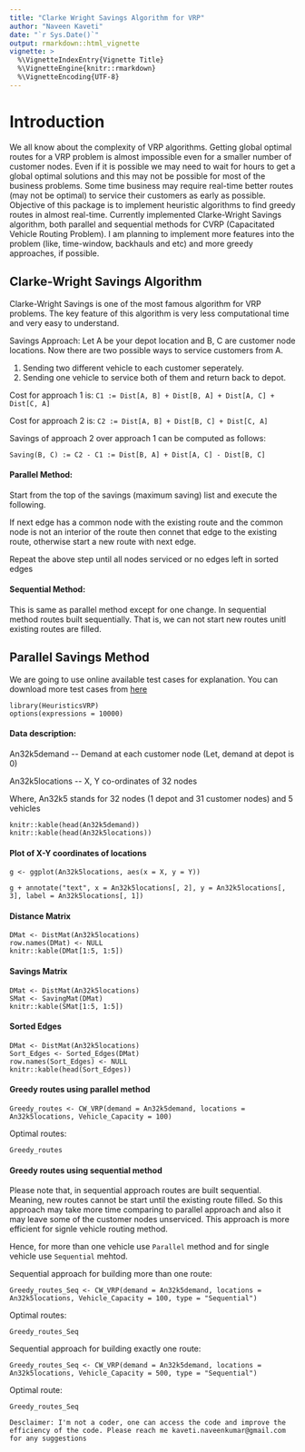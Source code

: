 ```yaml
---
title: "Clarke Wright Savings Algorithm for VRP"
author: "Naveen Kaveti"
date: "`r Sys.Date()`"
output: rmarkdown::html_vignette
vignette: >
  %\VignetteIndexEntry{Vignette Title}
  %\VignetteEngine{knitr::rmarkdown}
  %\VignetteEncoding{UTF-8}
---
```


# Introduction

We all know about the complexity of VRP algorithms. Getting global optimal routes for a VRP problem is almost impossible even for a smaller number of customer nodes. Even if it is possible we may need to wait for hours to get a global optimal solutions and this may not be possible for most of the business problems. Some time business may require real-time better routes (may not be optimal) to service their customers as early as possible. Objective of this package is to implement heuristic algorithms to find greedy routes in almost real-time. Currently implemented Clarke-Wright Savings algorithm, both parallel and sequential methods for CVRP (Capacitated Vehicle Routing Problem). I am planning to implement more features into the problem (like, time-window, backhauls and etc) and more greedy approaches, if possible.

## Clarke-Wright Savings Algorithm

Clarke-Wright Savings is one of the most famous algorithm for VRP problems. The key feature of this algorithm is very less computational time and very easy to understand.

Savings Approach: Let A be your depot location and B, C are customer node locations. Now there are two possible ways to service customers from A.

1. Sending two different vehicle to each customer seperately.
2. Sending one vehicle to service both of them and return back to depot.

Cost for approach 1 is: `C1 := Dist[A, B] + Dist[B, A] + Dist[A, C] + Dist[C, A]`

Cost for approach 2 is: `C2 := Dist[A, B] + Dist[B, C] + Dist[C, A]`

Savings of approach 2 over approach 1 can be computed as follows:

`Saving(B, C) := C2 - C1 := Dist[B, A] + Dist[A, C] - Dist[B, C]`

#### Parallel Method: 

Start from the top of the savings (maximum saving) list and execute the following.

If next edge has a common node with the existing route and the common node is not an interior of the route then connet that edge to the existing route, otherwise start a new route with next edge.

Repeat the above step until all nodes serviced or no edges left in sorted edges

#### Sequential Method: 

This is same as parallel method except for one change. In sequential method routes built sequentially. That is, we can not start new routes unitl existing routes are filled.


## Parallel Savings Method

We are going to use online available test cases for explanation. You can download more test cases from [here](http://neo.lcc.uma.es/vrp/vrp-instances/capacitated-vrp-instances/)

```{r echo = FALSE, include = FALSE}
library(HeuristicsVRP)
options(expressions = 10000)
```

#### Data description:

An32k5demand -- Demand at each customer node (Let, demand at depot is 0)

An32k5locations -- X, Y co-ordinates of 32 nodes

Where, An32k5 stands for 32 nodes (1 depot and 31 customer nodes) and 5 vehicles


```{r}
knitr::kable(head(An32k5demand))
knitr::kable(head(An32k5locations))
```

#### Plot of X-Y coordinates of locations

```{r fig.align = 'center', fig.width = 6, fig.height = 5, fig.cap = " X-Y coordinates of locations"}
g <- ggplot(An32k5locations, aes(x = X, y = Y))

g + annotate("text", x = An32k5locations[, 2], y = An32k5locations[, 3], label = An32k5locations[, 1])
```

#### Distance Matrix

```{r}
DMat <- DistMat(An32k5locations)
row.names(DMat) <- NULL
knitr::kable(DMat[1:5, 1:5])
```

#### Savings Matrix

```{r}
DMat <- DistMat(An32k5locations)
SMat <- SavingMat(DMat)
knitr::kable(SMat[1:5, 1:5])
```

#### Sorted Edges

```{r}
DMat <- DistMat(An32k5locations)
Sort_Edges <- Sorted_Edges(DMat)
row.names(Sort_Edges) <- NULL
knitr::kable(head(Sort_Edges))
```

#### Greedy routes using parallel method

```{r fig.align = 'center', fig.width = 6, fig.height = 5, comment = NA}
Greedy_routes <- CW_VRP(demand = An32k5demand, locations = An32k5locations, Vehicle_Capacity = 100)
```

Optimal routes:

```{r comment = NA}
Greedy_routes
```

#### Greedy routes using sequential method

Please note that, in sequential approach routes are built sequential. Meaning, new routes cannot be start until the existing route filled. So this approach may take more time comparing to parallel approach and also it may leave some of the customer nodes unserviced. This approach is more efficient for signle vehicle routing method. 

Hence, for more than one vehicle use `Parallel` method and for single vehicle use `Sequential` mehtod. 

Sequential approach for building more than one route:

```{r fig.align = 'center', fig.width = 6, fig.height = 5, comment = NA}
Greedy_routes_Seq <- CW_VRP(demand = An32k5demand, locations = An32k5locations, Vehicle_Capacity = 100, type = "Sequential")
```

Optimal routes:

```{r comment = NA}
Greedy_routes_Seq
```

Sequential approach for building exactly one route:

```{r fig.align = 'center', fig.width = 6, fig.height = 5, comment = NA}
Greedy_routes_Seq <- CW_VRP(demand = An32k5demand, locations = An32k5locations, Vehicle_Capacity = 500, type = "Sequential")
```

Optimal route:

```{r comment = NA}
Greedy_routes_Seq
```


`Desclaimer: I'm not a coder, one can access the code and improve the efficiency of the code. Please reach me kaveti.naveenkumar@gmail.com for any suggestions`



